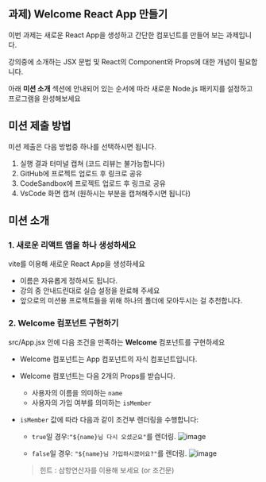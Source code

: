 ## 과제) Welcome React App 만들기

이번 과제는 새로운 React App을 생성하고 간단한 컴포넌트를 만들어 보는 과제입니다.

강의중에 소개하는 JSX 문법 및 React의 Component와 Props에 대한 개념이 필요합니다.

아래 **미션 소개** 섹션에 안내되어 있는 순서에 따라 새로운 Node.js 패키지를 설정하고 프로그램을 완성해보세요

## 미션 제출 방법

미션 제출은 다음 방법중 하나를 선택하시면 됩니다.

1. 실행 결과 터미널 캡쳐 (코드 리뷰는 불가능합니다)
2. GitHub에 프로젝트 업로드 후 링크로 공유
3. CodeSandbox에 프로젝트 업로드 후 링크로 공유
4. VsCode 화면 캡쳐 (원하시는 부분을 캡쳐해주시면 됩니다)

## 미션 소개

### 1. 새로운 리액트 앱을 하나 생성하세요

vite를 이용해 새로운 React App을 생성하세요

- 이름은 자유롭게 정하셔도 됩니다.
- 강의 중 안내드린대로 실습 설정을 완료해 주세요
- 앞으로의 미션용 프로젝트들을 위해 하나의 폴더에 모아두시는 걸 추천합니다.

### 2. Welcome 컴포넌트 구현하기

src/App.jsx 안에 다음 조건을 만족하는 **Welcome** 컴포넌트를 구현하세요

- Welcome 컴포넌트는 App 컴포넌트의 자식 컴포넌트입니다.
- Welcome 컴포넌트는 다음 2개의 Props를 받습니다.
  - 사용자의 이름을 의미하는 `name`
  - 사용자의 가입 여부를 의미하는 `isMember`
- `isMember` 값에 따라 다음과 같이 조건부 렌더링을 수행합니다:

  - `true`일 경우:`"${name}님 다시 오셨군요"`를 렌더링.
    ![image](https://github.com/winterlood/onebite-react-challenge/assets/46296754/9b7adc58-3d48-4813-b7cb-4519b4451dbd)

  - `false`일 경우: `"${name}님 가입하시겠어요?"`를 렌더링.
    ![image](https://github.com/winterlood/onebite-react-challenge/assets/46296754/61e49235-1698-4956-ba13-7b9d1c9d03f1)

  > 힌트 : 삼항연산자를 이용해 보세요 (or 조건문)
